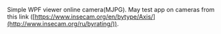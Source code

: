 Simple WPF viewer online camera(MJPG).
May test app on cameras from this link ([https://www.insecam.org/en/bytype/Axis/](http://www.insecam.org/ru/byrating/)).
